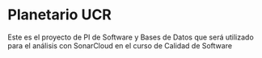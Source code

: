 # Planetario UCR
Este es el proyecto de PI de Software y Bases de Datos que será utilizado para el análisis con SonarCloud en el curso de Calidad de Software
